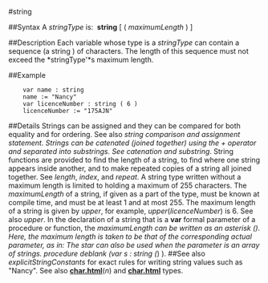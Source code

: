 
#string

##Syntax
A *stringType* is:
 **string** [ ( *maximumLength* ) ]

##Description
Each variable whose type is a *stringType* can contain a sequence (a string ) of characters. The length of this sequence must not exceed the *stringType'*s maximum length.

##Example

        var name : string
        name := "Nancy"
        var licenceNumber : string ( 6 )
        licenceNumber := "175AJN"
##Details
Strings can be assigned and they can be compared for both equality and for ordering. See also *string comparison *and *assignment statement*.
Strings can be catenated (joined together) using the + operator and separated into substrings. See* catenation *and* substring*. String functions are provided to find the length of a string, to find where one string appears inside another, and to make repeated copies of a string all joined together. See *length*, *index*, and *repeat*.
A string type written without a maximum length is limited to holding a maximum of 255 characters.
The *maximumLength* of a string, if given as a part of the type, must be known at compile time, and must be at least 1 and at most 255. The maximum length of a string is given by *upper*, for example, *upper*(*licenceNumber*) is 6. See also *upper*.
In the declaration of a string that is a **var** formal parameter of a procedure or function, the *maximumLength *can be written as an asterisk (*). Here, the maximum length is taken to be that of the corresponding actual parameter, as in:
The star can also be used when the parameter is an array of strings.
        procedure deblank (var s : string (*) ).
##See also
*explicitStringConstants* for exact rules for writing string values such as "Nancy". See also **[char.html](char)**(*n*) and **[char.html](char)** types.
